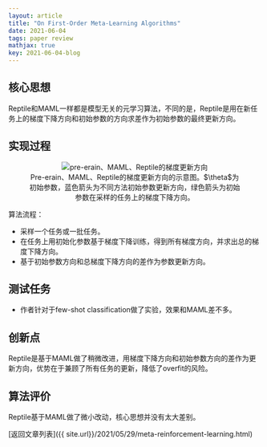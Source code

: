 ```yaml
---
layout: article
title: "On First-Order Meta-Learning Algorithms"
date: 2021-06-04
tags: paper review
mathjax: true
key: 2021-06-04-blog
---
```

## 核心思想
Reptile和MAML一样都是模型无关的元学习算法，不同的是，Reptile是用在新任务上的梯度下降方向和初始参数的方向求差作为初始参数的最终更新方向。
## 实现过程
<center>
<figure>
  <img
  src='{{ site.url }}/post_assets/2021-06-04/gradient-update-reptile.jpg'
  alt="pre-erain、MAML、Reptile的梯度更新方向">
  <figcaption>Pre-erain、MAML、Reptile的梯度更新方向的示意图。$\theta$为初始参数，蓝色箭头为不同方法初始参数更新方向，绿色箭头为初始参数在采样的任务上的梯度下降方向。</figcaption>
</figure>
</center>

算法流程：
- 采样一个任务或一批任务。
- 在任务上用初始化参数基于梯度下降训练，得到所有梯度方向，并求出总的梯度下降方向。
- 基于初始参数方向和总梯度下降方向的差作为参数更新方向。
## 测试任务
- 作者针对于few-shot classification做了实验，效果和MAML差不多。
## 创新点
Reptile是基于MAML做了稍微改进，用梯度下降方向和初始参数方向的差作为更新方向，优势在于兼顾了所有任务的更新，降低了overfit的风险。
## 算法评价
Reptile基于MAML做了微小改动，核心思想并没有太大差别。

[返回文章列表]({{ site.url}}/2021/05/29/meta-reinforcement-learning.html)